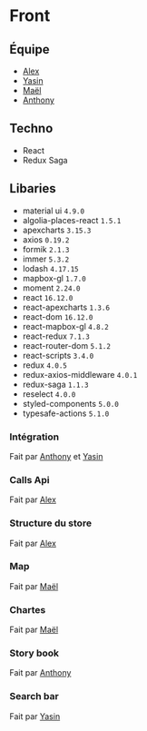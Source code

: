 # Front

 ## Équipe
  - [Alex](https://github.com/metalmaninfr)
  - [Yasin](https://github.com/yasKaraca)
  - [Maël](https://github.com/maelallano)
  - [Anthony](https://github.com/Anthony-Thuillez)
  
 ## Techno
  - React
  - Redux Saga
  
 ## Libaries 
  - material ui `4.9.0`
  - algolia-places-react `1.5.1`
  - apexcharts `3.15.3`
  - axios `0.19.2`
  - formik `2.1.3`
  - immer `5.3.2`
  - lodash `4.17.15`
  - mapbox-gl `1.7.0`
  - moment `2.24.0`
  - react `16.12.0`
  - react-apexcharts `1.3.6`
  - react-dom `16.12.0`
  - react-mapbox-gl `4.8.2`
  - react-redux `7.1.3`
  - react-router-dom `5.1.2`
  - react-scripts `3.4.0`
  - redux `4.0.5`
  - redux-axios-middleware `4.0.1`
  - redux-saga `1.1.3`
  - reselect `4.0.0`
  - styled-components `5.0.0`
  - typesafe-actions `5.1.0`
  
 ### Intégration
  Fait par [Anthony](https://github.com/Anthony-Thuillez) et [Yasin](https://github.com/yasKaraca)
 
 ### Calls Api
  Fait par [Alex](https://github.com/metalmaninfr)
  
 ### Structure du store
  Fait par [Alex](https://github.com/metalmaninfr)
  
 ### Map
  Fait par [Maël](https://github.com/maelallano)

 ### Chartes
  Fait par [Maël](https://github.com/maelallano)
  
 ### Story book
  Fait par [Anthony](https://github.com/Anthony-Thuillez)

 ### Search bar
  Fait par [Yasin](https://github.com/yasKaraca)
